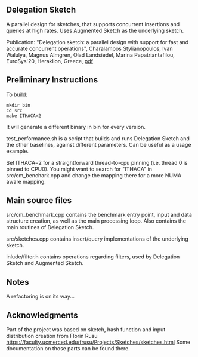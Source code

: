 Delegation Sketch
------------------------------------
A parallel design for sketches, that supports concurrent insertions and queries at high rates. Uses Augmented Sketch as the underlying sketch.

Publication: "Delegation sketch: a parallel design with support for fast and accurate concurrent operations", Charalampos Stylianopoulos, Ivan Walulya, Magnus Almgren, Olad Landsiedel, Marina Papatriantafilou, EuroSys'20, Heraklion, Greece, [pdf](https://dl.acm.org/doi/abs/10.1145/3342195.3387542)

Preliminary Instructions
----------------------------------
To build:

```
mkdir bin
cd src
make ITHACA=2
```
It will generate a different binary in bin for every version.

test_performance.sh is a script that builds and runs Delegation Sketch and the other baselines, against different parameters. Can be useful as a usage example.

Set ITHACA=2 for a straightforward thread-to-cpu pinning (i.e. thread 0 is pinned to CPU0). You might want to search for "ITHACA" in src/cm_benchark.cpp and change the mapping there for a more NUMA aware mapping.

Main source files
------------------------------
src/cm_benchmark.cpp contains the benchmark entry point, input and data structure creation, as well as the main processing loop. 
Also contains the main routines of Delegation Sketch.

src/sketches.cpp contains insert/query implementations of the underlying sketch.

inlude/filter.h contains operations regarding filters, used by Delegation Sketch and Augmented Sketch.

Notes
--------------------------
A refactoring is on its way...

Acknowledgments
------------------------------
Part of the project was based on sketch, hash function and input distribution creation from Florin Rusu https://faculty.ucmerced.edu/frusu/Projects/Sketches/sketches.html  Some documentation on those parts can be found there.


